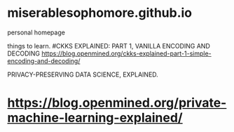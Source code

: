 # miserablesophomore.github.io
personal homepage

things to learn. 
#CKKS EXPLAINED: PART 1, VANILLA ENCODING AND DECODING
  https://blog.openmined.org/ckks-explained-part-1-simple-encoding-and-decoding/

PRIVACY-PRESERVING DATA SCIENCE, EXPLAINED. 
 # https://blog.openmined.org/private-machine-learning-explained/
  
